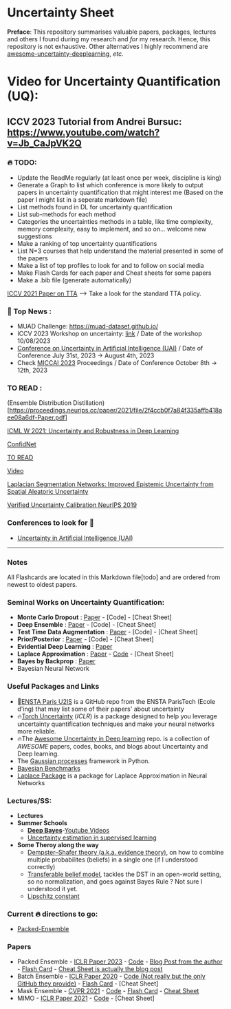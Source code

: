 # Uncertainty Sheet

**Preface**: This repository summarises valuable papers, packages, lectures and others I found during my research and *for* my research. Hence, this repository is not exhaustive. Other alternatives I highly recommend are [awesome-uncertainty-deeplearning](https://github.com/ENSTA-U2IS/awesome-uncertainty-deeplearning), *etc*.

# Video for Uncertainty Quantification (UQ):
ICCV 2023 Tutorial from Andrei Bursuc: https://www.youtube.com/watch?v=Jb_CaJpVK2Q
-------

### :fire: TODO:
- Update the ReadMe regularly (at least once per week, discipline is king)
- Generate a Graph to list which conference is more likely to output papers in uncertainty quantification that might interest me (Based on the paper I might list in a seperate markdown file)
- List methods found in DL for uncertainty quantification
- List sub-methods for each method
- Categories the uncertainties methods in a table, like time complexity, memory complexity, easy to implement, and so on... welcome new suggestions
- Make a ranking of top uncertainty quantifications
- List N=3 courses that help understand the material presented in some of the papers
- Make a list of top profiles to look for and to follow on social media
- Make Flash Cards for each paper and Cheat sheets for some papers
- Make a .bib file (generate automatically)


[ICCV 2021 Paper on TTA](https://openaccess.thecvf.com/content/ICCV2021/papers/Shanmugam_Better_Aggregation_in_Test-Time_Augmentation_ICCV_2021_paper.pdf) --> Take a look for the standard TTA policy.


### 📰 Top News :
- MUAD Challenge: https://muad-dataset.github.io/
- ICCV 2023 Workshop on uncertainty: [link](https://uncv2023.github.io/cfp/) / Date of the workshop 10/08/2023
- [Conference on Uncertainty in Artificial Intelligence (UAI)](https://www.auai.org/uai2023/) / Date of Conference July 31st, 2023 &rarr; August 4th, 2023
- Check [MICCAI 2023](https://conferences.miccai.org/2023/en/) Proceedings / Date of Conference October 8th &rarr; 12th, 2023

### TO READ : 
(Ensemble Distribution Distillation)[https://proceedings.neurips.cc/paper/2021/file/2f4ccb0f7a84f335affb418aee08a6df-Paper.pdf]

[ICML W 2021: Uncertainty and Robustness in Deep Learning](https://icml.cc/Conferences/2021/ScheduleMultitrack?event=8374)

[ConfidNet](https://papers.nips.cc/paper_files/paper/2019/hash/757f843a169cc678064d9530d12a1881-Abstract.html)

[TO READ](https://openaccess.thecvf.com/content/CVPR2023/papers/Tian_Modeling_the_Distributional_Uncertainty_for_Salient_Object_Detection_Models_CVPR_2023_paper.pdf)

[Video](https://www.youtube.com/watch?v=gjpWm7LCV8U)

[Laplacian Segmentation Networks: Improved Epistemic Uncertainty from Spatial Aleatoric Uncertainty](https://arxiv.org/pdf/2303.13123.pdf)

[Verified Uncertainty Calibration NeurIPS 2019](https://papers.nips.cc/paper_files/paper/2019/hash/f8c0c968632845cd133308b1a494967f-Abstract.html)


### Conferences to look for 👀
 - [Uncertainty in Artificial Intelligence (UAI)](https://www.auai.org/)
-------
### Notes
All Flashcards are located in this Markdown file[todo] and are ordered from newest to oldest papers.

### Seminal Works on Uncertainty Quantification:
  - **Monte Carlo Dropout** : [Paper](https://arxiv.org/pdf/1506.02142.pdf) - [Code] - [Cheat Sheet]
  - **Deep Ensemble** : [Paper](https://arxiv.org/pdf/1612.01474.pdf) - [Code] - [Cheat Sheet]
  - **Test Time Data Augmentation** : [Paper]() - [Code] - [Cheat Sheet]
  - **Prior/Posterior** : [Paper](https://arxiv.org/pdf/1802.10501.pdf) - [Code] - [Cheat Sheet]
  - **Evidential Deep Learning** : [Paper](https://papers.nips.cc/paper_files/paper/2018/hash/a981f2b708044d6fb4a71a1463242520-Abstract.html)
  - **Laplace Approximation** : [Paper](https://arxiv.org/pdf/2106.14806.pdf) - [Code](https://github.com/AlexImmer/Laplace) - [Cheat Sheet]
  - **Bayes by Backprop** : [Paper](https://arxiv.org/abs/1505.05424)
  - Bayesian Neural Network

### Useful Packages and Links
 - 🌠[ENSTA Paris U2IS](https://github.com/ENSTA-U2IS) is a GitHub repo from the ENSTA ParisTech (Ecole d'ing) that may list some of their papers' about uncertainty
 - 🔥[Torch Uncertainty](https://github.com/ENSTA-U2IS/torch-uncertainty) (*ICLR*) is a package designed to help you leverage uncertainty quantification techniques and make your neural networks more reliable.
 - 🔥The [Awesome Uncertainty in Deep learning](https://github.com/ENSTA-U2IS/awesome-uncertainty-deeplearning) repo. is a collection of *AWESOME* papers, codes, books, and blogs about Uncertainty and Deep learning.
 - The [Gaussian processes](https://github.com/SheffieldML/GPy) framework in Python.
 - [Bayesian Benchmarks](https://github.com/secondmind-labs/bayesian_benchmarks)
 - [Laplace Package](https://github.com/AlexImmer/Laplace) is a package for Laplace Approximation in Neural Networks

### Lectures/SS:
- **Lectures**
- **Summer Schools**
  - [**Deep Bayes**](https://deepbayes.ru/2019/#materials)-[Youtube Videos](https://www.youtube.com/@bayesgroup/playlists?view=50&sort=dd&shelf_id=2)
  - [Uncertainty estimation in supervised learning](https://www.youtube.com/watch?v=P4WUl7TDdLo&list=PLe5rNUydzV9QHe8VDStpU0o8Yp63OecdW&index=30)
- **Some Theroy along the way**
  - [Dempster–Shafer theory (a.k.a. evidence theory)](https://en.wikipedia.org/wiki/Dempster%E2%80%93Shafer_theory), on how to combine multiple probabilites (beliefs) in a single one (if I understood correctly)
  - [Transferable belief model](https://en.wikipedia.org/wiki/Transferable_belief_model), tackles the DST in an open-world setting, so no normalization, and goes against Bayes Rule ? Not sure I understood it yet.
  - [Lipschitz constant](https://encyclopediaofmath.org/wiki/Lipschitz_constant)

### Current :fire: directions to go:
 - [Packed-Ensemble](https://arxiv.org/pdf/2210.09184.pdf)




### Papers
- Packed Ensemble - [ICLR Paper 2023](https://openreview.net/forum?id=XXTyv1zD9zD) - [Code](https://github.com/ENSTA-U2IS/torch-uncertainty) - [Blog Post from the author](https://medium.com/@adrien.lafage/make-your-neural-networks-more-reliable-with-packed-ensembles-7ad0b737a873) - [Flash Card]() - [Cheat Sheet is actually the blog post](https://medium.com/@adrien.lafage/make-your-neural-networks-more-reliable-with-packed-ensembles-7ad0b737a873)
- Batch Ensemble - [ICLR Paper 2020](https://openreview.net/forum?id=Sklf1yrYDr) - [Code (Not really but the only GitHub they provide)](https://github.com/google/edward2) - [Flash Card]() - [Cheat Sheet]
- Mask Ensemble - [CVPR 2021](https://openaccess.thecvf.com/content/CVPR2021/html/Durasov_Masksembles_for_Uncertainty_Estimation_CVPR_2021_paper.html) - [Code](https://github.com/nikitadurasov/masksembles) - [Flash Card]() - [Cheat Sheet]()
- MIMO - [ICLR Paper 2021](https://openreview.net/forum?id=OGg9XnKxFAH) - [Code](https://github.com/noowad93/MIMO-pytorch) - [Cheat Sheet]
